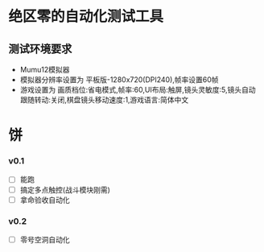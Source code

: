 # 绝区零的自动化测试工具
## 测试环境要求
- Mumu12模拟器
- 模拟器分辨率设置为 平板版-1280x720(DPI240),帧率设置60帧
- 游戏设置为 画质档位:省电模式,帧率:60,UI布局:触屏,镜头灵敏度:5,镜头自动跟随转动:关闭,棋盘镜头移动速度:1,游戏语言:简体中文

# 饼

### v0.1
- [ ] 能跑
- [ ] 搞定多点触控(战斗模块刚需)
- [ ] 拿命验收自动化

### v0.2
- [ ] 零号空洞自动化
